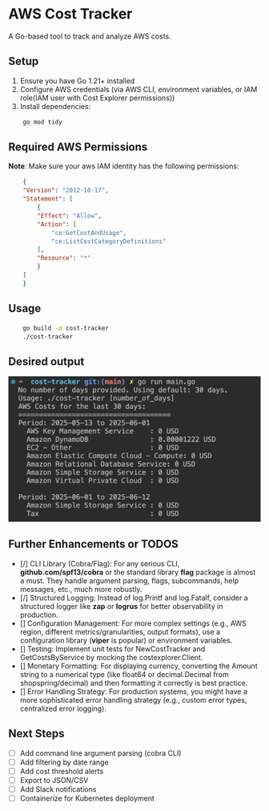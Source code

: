 # AWS Cost Tracker

A Go-based tool to track and analyze AWS costs.

## Setup

1. Ensure you have Go 1.21+ installed
2. Configure AWS credentials (via AWS CLI, environment variables, or IAM role(IAM user with Cost Explorer permissions))
3. Install dependencies:
```bash
    go mod tidy
```

## Required AWS Permissions

**Note**: Make sure your aws IAM identity has the following permissions:
```json
    {
    "Version": "2012-10-17",
    "Statement": [
        {
        "Effect": "Allow",
        "Action": [
            "ce:GetCostAndUsage",
            "ce:ListCostCategoryDefinitions"
        ],
        "Resource": "*"
        }
    ]
    }
```

## Usage

```bash
    go build -o cost-tracker
    ./cost-tracker
```

## Desired output

![output](output.png)

## Further Enhancements or TODOS

- [/] CLI Library (Cobra/Flag): For any serious CLI, **github.com/spf13/cobra** or the standard library **flag** package is almost a must. They handle argument parsing, flags, subcommands, help messages, etc., much more robustly.
- [/] Structured Logging: Instead of log.Printf and log.Fatalf, consider a structured logger like **zap** or **logrus** for better observability in production.
- [] Configuration Management: For more complex settings (e.g., AWS region, different metrics/granularities, output formats), use a configuration library (**viper** is popular) or environment variables.
- [] Testing: Implement unit tests for NewCostTracker and GetCostsByService by mocking the costexplorer.Client.
- [] Monetary Formatting: For displaying currency, converting the Amount string to a numerical type (like float64 or decimal.Decimal from shopspring/decimal) and then formatting it correctly is best practice.
- [] Error Handling Strategy: For production systems, you might have a more sophisticated error handling strategy (e.g., custom error types, centralized error logging).

## Next Steps

- [ ] Add command line argument parsing (cobra CLI)
- [ ] Add filtering by date range
- [ ] Add cost threshold alerts
- [ ] Export to JSON/CSV
- [ ] Add Slack notifications
- [ ] Containerize for Kubernetes deployment